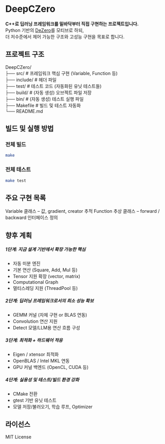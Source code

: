 # DeepCZero

**C++로 딥러닝 프레임워크를 밑바닥부터 직접 구현하는 프로젝트입니다.**  
Python 기반의 [DeZero](https://github.com/oreilly-japan/deep-learning-from-scratch-3)를 모티브로 하되,  
더 저수준에서 제어 가능한 구조와 고성능 구현을 목표로 합니다.

## 프로젝트 구조
DeepCZero/  
├── src/ # 프레임워크 핵심 구현 (Variable, Function 등)  
├── include/ # 헤더 파일  
├── test/ # 테스트 코드 (자동화된 유닛 테스트들)  
├── build/ # (자동 생성) 오브젝트 파일 저장  
├── bin/ # (자동 생성) 테스트 실행 파일  
├── Makefile # 빌드 및 테스트 자동화  
└── README.md  

## 빌드 및 실행 방법
### 전체 빌드
```bash
make
```
### 전체 테스트
```bash
make test
```

## 주요 구현 목록
 Variable 클래스 – 값, gradient, creator 추적
 Function 추상 클래스 – forward / backward 인터페이스 정의
 
 
 ## 향후 계획
##### 1단계: 지금 설계 기반에서 확장 가능한 핵심
- 자동 미분 엔진
- 기본 연산 (Square, Add, Mul 등)
- Tensor 지원 확장 (vector, matrix)
- Computational Graph
- 멀티스레딩 지원 (ThreadPool 등)

##### 2단계: 딥러닝 프레임워크로서의 최소 성능 확보
- GEMM 커널 (자체 구현 or BLAS 연동)
- Convolution 연산 지원
- Detect 모델/LLM용 연산 흐름 구성

##### 3단계: 최적화 + 하드웨어 적응
- Eigen / xtensor 최적화
- OpenBLAS / Intel MKL 연동
- GPU 커널 백엔드 (OpenCL, CUDA 등)

##### 4단계: 실용성 및 테스트/빌드 환경 강화
- CMake 전환
- gtest 기반 유닛 테스트
- 모델 저장/불러오기, 학습 루프, Optimizer


## 라이선스
MIT License

